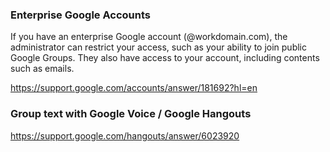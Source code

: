 ### Enterprise Google Accounts

If you have an enterprise Google account (@workdomain.com), the administrator can restrict your access, such as your ability to join public Google Groups. They also have access to your account, including contents such as emails.

https://support.google.com/accounts/answer/181692?hl=en


### Group text with Google Voice / Google Hangouts

https://support.google.com/hangouts/answer/6023920